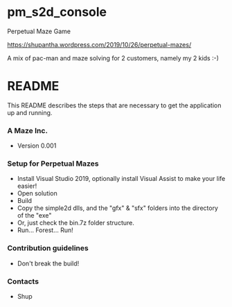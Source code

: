 # pm_s2d_console
Perpetual Maze Game

https://shupantha.wordpress.com/2019/10/26/perpetual-mazes/

A mix of pac-man and maze solving for 2 customers, namely my 2 kids :-)

# README #

This README describes the steps that are necessary to get the application up and running.

### A Maze Inc. ###

* Version 0.001

### Setup for Perpetual Mazes ###

* Install Visual Studio 2019, optionally install Visual Assist to make your life easier!
* Open solution
* Build
* Copy the simple2d dlls, and the "gfx" & "sfx" folders into the directory of the "exe"
* Or, just check the bin.7z folder structure.
* Run... Forest... Run!

### Contribution guidelines ###

* Don't break the build!

### Contacts ###

* Shup
